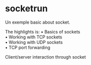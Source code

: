 # socketrun
Un exemple basic about socket.

The highlights is:
• Basics of sockets <br />
• Working with TCP sockets <br />
• Working with UDP sockets <br />
• TCP port forwarding <br />

Client/server interaction through socket
